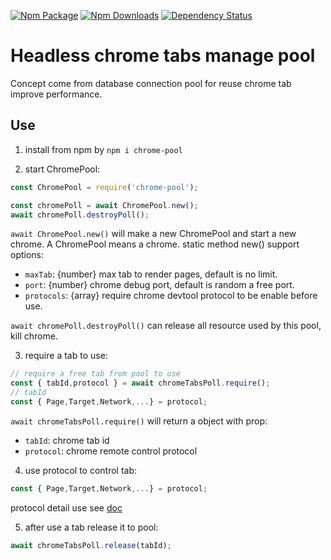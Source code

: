 [![Npm Package](https://img.shields.io/npm/v/chrome-pool.svg?style=flat-square)](https://www.npmjs.com/package/chrome-pool)
[![Npm Downloads](http://img.shields.io/npm/dm/chrome-pool.svg?style=flat-square)](https://www.npmjs.com/package/chrome-pool)
[![Dependency Status](https://david-dm.org/gwuhaolin/chrome-pool.svg?style=flat-square)](https://npmjs.org/package/chrome-pool)

# Headless chrome tabs manage pool
Concept come from database connection pool for reuse chrome tab improve performance.

## Use
1. install from npm by `npm i chrome-pool`

2. start ChromePool:
  ```js
  const ChromePool = require('chrome-pool');
  
  const chromePoll = await ChromePool.new();
  await chromePoll.destroyPoll();
  ```
  
  `await ChromePool.new()` will make a new ChromePool and start a new chrome. A ChromePool means a chrome. static method new() support options:
  - `maxTab`: {number} max tab to render pages, default is no limit.
  - `port`: {number} chrome debug port, default is random a free port.
  - `protocols`: {array} require chrome devtool protocol to be enable before use.
  
  `await chromePoll.destroyPoll()` can release all resource used by this pool, kill chrome.
    
3. require a tab to use:
```js
// require a free tab from pool to use
const { tabId,protocol } = await chromeTabsPoll.require();
// tabId
const { Page,Target,Network,...} = protocol;
```    
  `await chromeTabsPoll.require()` will return a object with prop:
  - `tabId`: chrome tab id
  - `protocol`: chrome remote control protocol 
    
4. use protocol to control tab:
```js
const { Page,Target,Network,...} = protocol;
```    
protocol detail use see [doc](https://chromedevtools.github.io/devtools-protocol/)
 
5. after use a tab release it to pool:
```js
await chromeTabsPoll.release(tabId);
```

